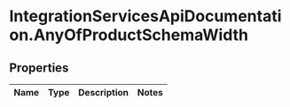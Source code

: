 # IntegrationServicesApiDocumentation.AnyOfProductSchemaWidth

## Properties
Name | Type | Description | Notes
------------ | ------------- | ------------- | -------------
